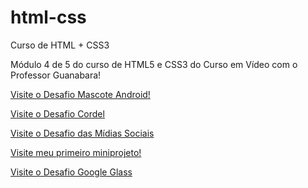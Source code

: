 # html-css
 Curso de HTML + CSS3
 
 Módulo 4 de 5 do curso de HTML5 e CSS3 do Curso em Vídeo com o Professor Guanabara!

 <a href ="https://antoniowelton.github.io/projeto-android/android.html" target="_blank"> Visite o Desafio Mascote Android!</a> <br>

 <a href="https://antoniowelton.github.io/projeto-cordel/index.html" target="_blank"> Visite o Desafio Cordel</a> <br>

 <a href="https://antoniowelton.github.io/projeto-socialmedia/index.html" target="_blank"> Visite o Desafio das Mídias Sociais</a> <br>


 <a href="https://antoniowelton.github.io/html-css/2-exercicios/desafios/desafio-002/index.html" target="_blank">Visite meu primeiro miniprojeto!</a> <br>

 <a href="https://antoniowelton.github.io/projeto-google-glass/index.html" target="_blank"> Visite o Desafio Google Glass</a>
 


